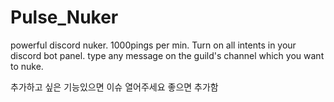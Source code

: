 # Pulse_Nuker
powerful discord nuker. 1000pings per min.
Turn on all intents in your discord bot panel.
type any message on the guild's channel which you want to nuke.

추가하고 싶은 기능있으면 이슈 열어주세요
좋으면 추가함
